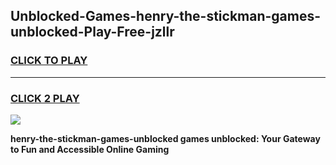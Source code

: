 
## Unblocked-Games-henry-the-stickman-games-unblocked-Play-Free-jzllr
<h3>
<a href="https://premium76.site?title=henry-the-stickman-games-unblocked&ref=10A">CLICK TO PLAY</a></h3>
<hr>

<h3>
<a href="https://premium76.site?title=henry-the-stickman-games-unblocked&ref=10A">CLICK 2 PLAY</a>
  
</h3>

<a href="https://premium76.site?title=henry-the-stickman-games-unblocked&ref=10A"><img src="https://clearcache.store/games.png"></a>


**henry-the-stickman-games-unblocked games unblocked: Your Gateway to Fun and Accessible Online Gaming**
